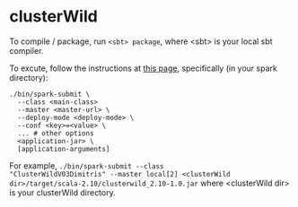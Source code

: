 # clusterWild

To compile / package, run
<code>&lt;sbt&gt; package</code>, where &lt;sbt&gt; is your local sbt compiler.

To excute, follow the instructions at <a href="https://spark.apache.org/docs/1.2.0/submitting-applications.html">this page</a>, specifically (in your spark directory):
<pre><code class="bash">./bin/spark-submit <span class="se">\</span>
  --class &lt;main-class&gt;
  --master &lt;master-url&gt; <span class="se">\</span>
  --deploy-mode &lt;deploy-mode&gt; <span class="se">\</span>
  --conf &lt;key&gt;<span class="o">=</span>&lt;value&gt; <span class="se">\</span>
  ... <span class="c"># other options</span>
  &lt;application-jar&gt; <span class="se">\</span>
  <span class="o">[</span>application-arguments<span class="o">]</span>
</code></pre>

For example,
<code>./bin/spark-submit --class "ClusterWildV03Dimitris" --master local[2] &lt;clusterWild dir&gt;/target/scala-2.10/clusterwild_2.10-1.0.jar</code>
where &lt;clusterWild dir&gt; is your clusterWild directory.
